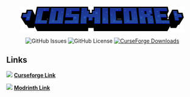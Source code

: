 
<p align="center"><img width=85% src="https://raw.githubusercontent.com/Starexify/Cosmicore/1.21/src/main/resources/cosmicore_logo.png?token=GHSAT0AAAAAACTBPAKN3YXSWJCRIDHMQOYSZVHL2QA"></p>

<p align="center">
  <img alt="GitHub Issues" src="https://img.shields.io/github/issues/Starexify/Cosmicore?style=for-the-badge&color=1B3193&link=https%3A%2F%2Fgithub.com%2FStarexify%2FCosmicore%2Fissues">
  <img alt="GitHub License" src="https://img.shields.io/github/license/Starexify/Cosmicore?style=for-the-badge&color=1B3193&link=https%3A%2F%2Fgithub.com%2FStarexify%2FCosmicore%2Fblob%2F1.21%2FLICENSE">
  <a href="https://minecraft.curseforge.com/projects/cosmicore"><img alt="CurseForge Downloads" src="http://cf.way2muchnoise.eu/full_cosmicore_downloads.svg?badge_style=flat"></a>
</p>


## Links

[<img src=https://media.forgecdn.net/avatars/130/458/636460205549127215.png height=16>](https://www.curseforge.com/minecraft/mc-mods/cosmicore)
**[Curseforge Link](https://www.curseforge.com/minecraft/mc-mods/cosmicore)**

[<img src=https://modrinth.com/favicon.ico height=16>](https://modrinth.com/mod/cosmicore)
**[Modrinth Link](https://modrinth.com/mod/cosmicore)**
